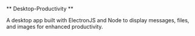 ** Desktop-Productivity **

A desktop app built with ElectronJS and Node to display messages, files, and images for enhanced productivity.   

